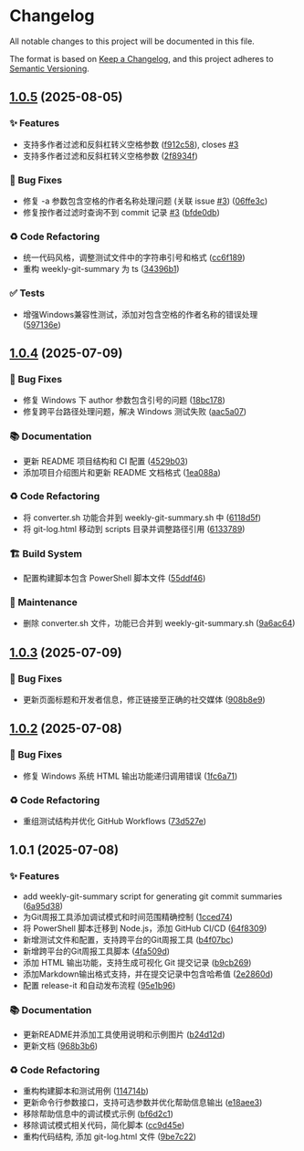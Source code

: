 # Changelog

All notable changes to this project will be documented in this file.

The format is based on [Keep a Changelog](https://keepachangelog.com/en/1.0.0/),
and this project adheres to [Semantic Versioning](https://semver.org/spec/v2.0.0.html).



## [1.0.5](https://github.com/yinzhenyu-su/weekly-git-summary/compare/v1.0.4...v1.0.5) (2025-08-05)

### ✨ Features

* 支持多作者过滤和反斜杠转义空格参数 ([f912c58](https://github.com/yinzhenyu-su/weekly-git-summary/commit/f912c58e3e005a53eff7c5d11883fdf0a9743bb4)), closes [#3](https://github.com/yinzhenyu-su/weekly-git-summary/issues/3)
* 支持多作者过滤和反斜杠转义空格参数 ([2f8934f](https://github.com/yinzhenyu-su/weekly-git-summary/commit/2f8934f9c1850084dc778cbbcf4599db2b8cbab6))

### 🐛 Bug Fixes

* 修复 -a 参数包含空格的作者名称处理问题 (关联 issue [#3](https://github.com/yinzhenyu-su/weekly-git-summary/issues/3)) ([06ffe3c](https://github.com/yinzhenyu-su/weekly-git-summary/commit/06ffe3cc2ca32fa48235c60c027e424ef1b1bffa))
* 修复按作者过滤时查询不到 commit 记录 [#3](https://github.com/yinzhenyu-su/weekly-git-summary/issues/3) ([bfde0db](https://github.com/yinzhenyu-su/weekly-git-summary/commit/bfde0dbe8110ffbf3f694d71c1a50e80b83a2ffe))

### ♻️ Code Refactoring

* 统一代码风格，调整测试文件中的字符串引号和格式 ([cc6f189](https://github.com/yinzhenyu-su/weekly-git-summary/commit/cc6f189e07476538e8d54189c56ced3b72432e84))
* 重构 weekly-git-summary 为 ts ([34396b1](https://github.com/yinzhenyu-su/weekly-git-summary/commit/34396b1b569c8552b2f1f3af3c574304bbe12c9f))

### ✅ Tests

* 增强Windows兼容性测试，添加对包含空格的作者名称的错误处理 ([597136e](https://github.com/yinzhenyu-su/weekly-git-summary/commit/597136e9447c54cf43ecd0e846c4e96354562086))

## [1.0.4](https://github.com/yinzhenyu-su/weekly-git-summary/compare/v1.0.3...v1.0.4) (2025-07-09)

### 🐛 Bug Fixes

* 修复 Windows 下 author 参数包含引号的问题 ([18bc178](https://github.com/yinzhenyu-su/weekly-git-summary/commit/18bc178ff477411b11b57312b83d3941d99a74c6))
* 修复跨平台路径处理问题，解决 Windows 测试失败 ([aac5a07](https://github.com/yinzhenyu-su/weekly-git-summary/commit/aac5a07dfa6e9fe960b3525a208b9288884376af))

### 📚 Documentation

* 更新 README 项目结构和 CI 配置 ([4529b03](https://github.com/yinzhenyu-su/weekly-git-summary/commit/4529b03b06839b6ae417fb8ffb48b09bbf69fde2))
* 添加项目介绍图片和更新 README 文档格式 ([1ea088a](https://github.com/yinzhenyu-su/weekly-git-summary/commit/1ea088a5498d7b0c44dd1769edfdcaeba5e039a0))

### ♻️ Code Refactoring

* 将 converter.sh 功能合并到 weekly-git-summary.sh 中 ([6118d5f](https://github.com/yinzhenyu-su/weekly-git-summary/commit/6118d5f55e552ed5d9b3d7cfc52fa1f534d6c9b4))
* 将 git-log.html 移动到 scripts 目录并调整路径引用 ([6133789](https://github.com/yinzhenyu-su/weekly-git-summary/commit/6133789d52aaa2325a49c9e217ef4dad9e730325))

### 🏗️ Build System

* 配置构建脚本包含 PowerShell 脚本文件 ([55ddf46](https://github.com/yinzhenyu-su/weekly-git-summary/commit/55ddf4664d1f0a8c428eb706d4f4819f2ce703bf))

### 🔧 Maintenance

* 删除 converter.sh 文件，功能已合并到 weekly-git-summary.sh ([9a6ac64](https://github.com/yinzhenyu-su/weekly-git-summary/commit/9a6ac6456cdf650cb9ce6552d74e05b1d37517e7))

## [1.0.3](https://github.com/yinzhenyu-su/weekly-git-summary/compare/v1.0.2...v1.0.3) (2025-07-09)

### 🐛 Bug Fixes

* 更新页面标题和开发者信息，修正链接至正确的社交媒体 ([908b8e9](https://github.com/yinzhenyu-su/weekly-git-summary/commit/908b8e936412ba14ce87f8927ec1e05034fe2718))

## [1.0.2](https://github.com/yinzhenyu-su/weekly-git-summary/compare/v1.0.1...v1.0.2) (2025-07-08)

### 🐛 Bug Fixes

* 修复 Windows 系统 HTML 输出功能递归调用错误 ([1fc6a71](https://github.com/yinzhenyu-su/weekly-git-summary/commit/1fc6a710ab20475ac88499102d3bfbd0a226f169))

### ♻️ Code Refactoring

* 重组测试结构并优化 GitHub Workflows ([73d527e](https://github.com/yinzhenyu-su/weekly-git-summary/commit/73d527ecd533cf7994ef288a15d495f3ed16e5e5))

## 1.0.1 (2025-07-08)

### ✨ Features

* add weekly-git-summary script for generating git commit summaries ([6a95d38](https://github.com/yinzhenyu-su/weekly-git-summary/commit/6a95d385462f37fe3c9e90c88cc00d2dff75bffd))
* 为Git周报工具添加调试模式和时间范围精确控制 ([1cced74](https://github.com/yinzhenyu-su/weekly-git-summary/commit/1cced742ee7bc7ffbfa2b7dae8a630f65583cf1c))
* 将 PowerShell 脚本迁移到 Node.js，添加 GitHub CI/CD ([64f8309](https://github.com/yinzhenyu-su/weekly-git-summary/commit/64f830926e18135605f6d033e311b556cf13222e))
* 新增测试文件和配置，支持跨平台的Git周报工具 ([b4f07bc](https://github.com/yinzhenyu-su/weekly-git-summary/commit/b4f07bcf78897af29b87b05e100a5aed28d5e455))
* 新增跨平台的Git周报工具脚本 ([4fa509d](https://github.com/yinzhenyu-su/weekly-git-summary/commit/4fa509d41539a5361f094c7928e46ccfecec11ce))
* 添加 HTML 输出功能，支持生成可视化 Git 提交记录 ([b9cb269](https://github.com/yinzhenyu-su/weekly-git-summary/commit/b9cb2697d5535bbd44b10e05a94bee025b6a5814))
* 添加Markdown输出格式支持，并在提交记录中包含哈希值 ([2e2860d](https://github.com/yinzhenyu-su/weekly-git-summary/commit/2e2860debb7c64709f35b0e5752c49c6b1017569))
* 配置 release-it 和自动发布流程 ([95e1b96](https://github.com/yinzhenyu-su/weekly-git-summary/commit/95e1b968d25e6dbda23a51aa635d41282415cac6))

### 📚 Documentation

* 更新README并添加工具使用说明和示例图片 ([b24d12d](https://github.com/yinzhenyu-su/weekly-git-summary/commit/b24d12dcb4e96c1180e7eaeab9625d17097766f1))
* 更新文档 ([968b3b6](https://github.com/yinzhenyu-su/weekly-git-summary/commit/968b3b6e5b5cee9c45439c0ed6a4f6388b744b0a))

### ♻️ Code Refactoring

*  重构构建脚本和测试用例 ([114714b](https://github.com/yinzhenyu-su/weekly-git-summary/commit/114714b13189b481a50baaf863211d0c7df601f7))
* 更新命令行参数接口，支持可选参数并优化帮助信息输出 ([e18aee3](https://github.com/yinzhenyu-su/weekly-git-summary/commit/e18aee3774d5b8fba475c0beb4615e5286fefeb9))
* 移除帮助信息中的调试模式示例 ([bf6d2c1](https://github.com/yinzhenyu-su/weekly-git-summary/commit/bf6d2c1563874b29584d995e02c2a83071358d40))
* 移除调试模式相关代码，简化脚本 ([cc9d45e](https://github.com/yinzhenyu-su/weekly-git-summary/commit/cc9d45e64cb3582a636732ad25d4ffcffa01e02b))
* 重构代码结构, 添加 git-log.html 文件 ([9be7c22](https://github.com/yinzhenyu-su/weekly-git-summary/commit/9be7c2232f93eb301c9ad1eca46d2c04489c2562))
